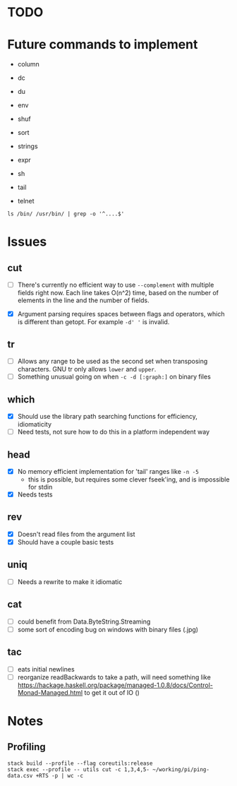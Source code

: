 # TODO

# Future commands to implement

* column
* dc
* du
* env
* shuf
* sort
* strings

* expr
* sh
* tail
* telnet

`ls /bin/ /usr/bin/ | grep -o '^....$'`

# Issues

## cut
- [ ] There's currently no efficient way to use `--complement` with multiple fields
  right now. Each line takes O(n^2) time, based on the number of elements in the line
  and the number of fields.

- [X] Argument parsing requires spaces between flags and operators, which is different
  than getopt. For example `-d' '` is invalid.

## tr
- [ ] Allows any range to be used as the second set when transposing characters. GNU tr
  only allows `lower` and `upper`.
- [ ] Something unusual going on when `-c -d [:graph:]` on binary files

## which
- [x] Should use the library path searching functions for efficiency, idiomaticity
- [ ] Need tests, not sure how to do this in a platform independent way

## head
- [X] No memory efficient implementation for 'tail' ranges like `-n -5`
    - this is possible, but requires some clever fseek'ing, and is impossible for stdin
- [X] Needs tests

## rev
- [X] Doesn't read files from the argument list
- [X] Should have a couple basic tests

## uniq
- [ ] Needs a rewrite to make it idiomatic

## cat
- [ ] could benefit from Data.ByteString.Streaming
- [ ] some sort of encoding bug on windows with binary files (.jpg)

## tac
- [ ] eats initial newlines
- [ ] reorganize readBackwards to take a path, will need something like
  https://hackage.haskell.org/package/managed-1.0.8/docs/Control-Monad-Managed.html
  to get it out of IO ()

# Notes

## Profiling
```
stack build --profile --flag coreutils:release
stack exec --profile -- utils cut -c 1,3,4,5- ~/working/pi/ping-data.csv +RTS -p | wc -c
```
